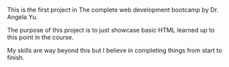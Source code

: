 This is the first project in The complete web development bootcamp by Dr. Angela Yu.

The purpose of this project is to just showcase basic HTML learned up to this point in the course.

My skills are way beyond this but I believe in completing things from start to finish.
